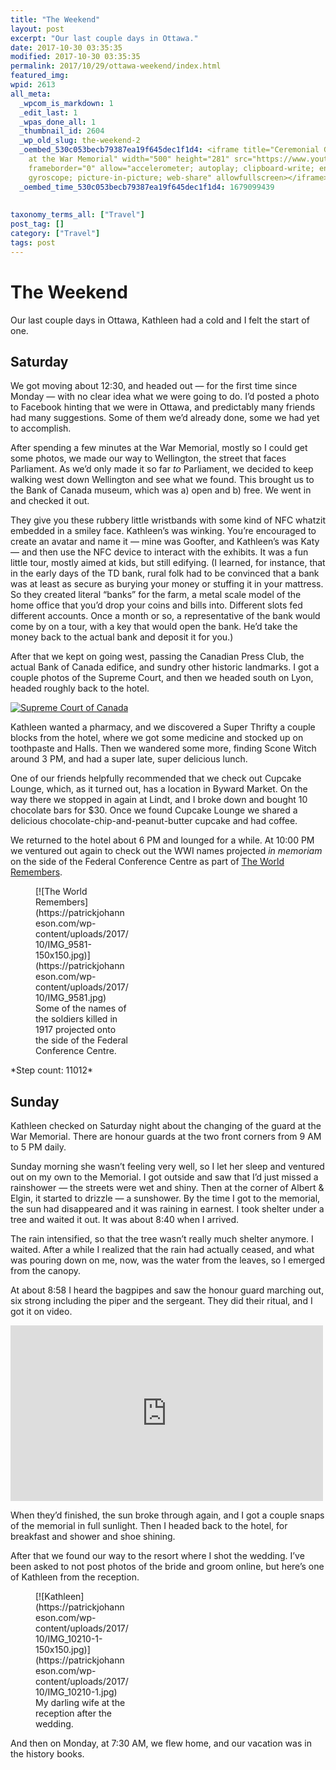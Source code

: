 ```yaml
---
title: "The Weekend"
layout: post
excerpt: "Our last couple days in Ottawa."
date: 2017-10-30 03:35:35
modified: 2017-10-30 03:35:35
permalink: 2017/10/29/ottawa-weekend/index.html
featured_img: 
wpid: 2613
all_meta: 
  _wpcom_is_markdown: 1
  _edit_last: 1
  _wpas_done_all: 1
  _thumbnail_id: 2604
  _wp_old_slug: the-weekend-2
  _oembed_530c053becb79387ea19f645dec1f1d4: <iframe title="Ceremonial Guard arrives
    at the War Memorial" width="500" height="281" src="https://www.youtube.com/embed/2K6CCtZ_d9E?feature=oembed"
    frameborder="0" allow="accelerometer; autoplay; clipboard-write; encrypted-media;
    gyroscope; picture-in-picture; web-share" allowfullscreen></iframe>
  _oembed_time_530c053becb79387ea19f645dec1f1d4: 1679099439
  
  
taxonomy_terms_all: ["Travel"]
post_tag: []
category: ["Travel"]
tags: post
---
```


# The Weekend

Our last couple days in Ottawa, Kathleen had a cold and I felt the start of one.

Saturday
--------

We got moving about 12:30, and headed out — for the first time since Monday — with no clear idea what we were going to do. I’d posted a photo to Facebook hinting that we were in Ottawa, and predictably many friends had many suggestions. Some of them we’d already done, some we had yet to accomplish.

After spending a few minutes at the War Memorial, mostly so I could get some photos, we made our way to Wellington, the street that faces Parliament. As we’d only made it so far *to* Parliament, we decided to keep walking west down Wellington and see what we found. This brought us to the Bank of Canada museum, which was a) open and b) free. We went in and checked it out.

They give you these rubbery little wristbands with some kind of NFC whatzit embedded in a smiley face. Kathleen’s was winking. You’re encouraged to create an avatar and name it — mine was Goofter, and Kathleen’s was Katy — and then use the NFC device to interact with the exhibits. It was a fun little tour, mostly aimed at kids, but still edifying. (I learned, for instance, that in the early days of the TD bank, rural folk had to be convinced that a bank was at least as secure as burying your money or stuffing it in your mattress. So they created literal “banks” for the farm, a metal scale model of the home office that you’d drop your coins and bills into. Different slots fed different accounts. Once a month or so, a representative of the bank would come by on a tour, with a key that would open the bank. He’d take the money back to the actual bank and deposit it for you.)

After that we kept on going west, passing the Canadian Press Club, the actual Bank of Canada edifice, and sundry other historic landmarks. I got a couple photos of the Supreme Court, and then we headed south on Lyon, headed roughly back to the hotel.

[![Supreme Court of Canada](https://patrickjohanneson.com/wp-content/uploads/2017/10/IMG_9570-150x150.jpg)](https://patrickjohanneson.com/wp-content/uploads/2017/10/IMG_9570.jpg)

Kathleen wanted a pharmacy, and we discovered a Super Thrifty a couple blocks from the hotel, where we got some medicine and stocked up on toothpaste and Halls. Then we wandered some more, finding Scone Witch around 3 PM, and had a super late, super delicious lunch.

One of our friends helpfully recommended that we check out Cupcake Lounge, which, as it turned out, has a location in Byward Market. On the way there we stopped in again at Lindt, and I broke down and bought 10 chocolate bars for $30. Once we found Cupcake Lounge we shared a delicious chocolate-chip-and-peanut-butter cupcake and had coffee.

We returned to the hotel about 6 PM and lounged for a while. At 10:00 PM we ventured out again to check out the WWI names projected *in memoriam* on the side of the Federal Conference Centre as part of [The World Remembers](http://www.theworldremembers.org/).

<figure aria-describedby="caption-attachment-2607" class="wp-caption alignnone" id="attachment_2607" style="width: 150px">[![The World Remembers](https://patrickjohanneson.com/wp-content/uploads/2017/10/IMG_9581-150x150.jpg)](https://patrickjohanneson.com/wp-content/uploads/2017/10/IMG_9581.jpg)<figcaption class="wp-caption-text" id="caption-attachment-2607">Some of the names of the soldiers killed in 1917 projected onto the side of the Federal Conference Centre.</figcaption></figure>*Step count: 11012*

Sunday
------

Kathleen checked on Saturday night about the changing of the guard at the War Memorial. There are honour guards at the two front corners from 9 AM to 5 PM daily.

Sunday morning she wasn’t feeling very well, so I let her sleep and ventured out on my own to the Memorial. I got outside and saw that I’d just missed a rainshower — the streets were wet and shiny. Then at the corner of Albert &amp; Elgin, it started to drizzle — a sunshower. By the time I got to the memorial, the sun had disappeared and it was raining in earnest. I took shelter under a tree and waited it out. It was about 8:40 when I arrived.

The rain intensified, so that the tree wasn’t really much shelter anymore. I waited. After a while I realized that the rain had actually ceased, and what was pouring down on me, now, was the water from the leaves, so I emerged from the canopy.

At about 8:58 I heard the bagpipes and saw the honour guard marching out, six strong including the piper and the sergeant. They did their ritual, and I got it on video.

<iframe allow="accelerometer; autoplay; clipboard-write; encrypted-media; gyroscope; picture-in-picture; web-share" allowfullscreen="" frameborder="0" height="281" loading="lazy" src="https://www.youtube.com/embed/2K6CCtZ_d9E?feature=oembed" title="Ceremonial Guard arrives at the War Memorial" width="500"></iframe>

When they’d finished, the sun broke through again, and I got a couple snaps of the memorial in full sunlight. Then I headed back to the hotel, for breakfast and shower and shoe shining.

After that we found our way to the resort where I shot the wedding. I’ve been asked to not post photos of the bride and groom online, but here’s one of Kathleen from the reception.

<figure aria-describedby="caption-attachment-2611" class="wp-caption alignnone" id="attachment_2611" style="width: 150px">[![Kathleen](https://patrickjohanneson.com/wp-content/uploads/2017/10/IMG_10210-1-150x150.jpg)](https://patrickjohanneson.com/wp-content/uploads/2017/10/IMG_10210-1.jpg)<figcaption class="wp-caption-text" id="caption-attachment-2611">My darling wife at the reception after the wedding.</figcaption></figure>And then on Monday, at 7:30 AM, we flew home, and our vacation was in the history books.

<span style="border-radius: 2px; text-indent: 20px; width: auto; padding: 0px 4px 0px 0px; text-align: center; font: bold 11px/20px 'Helvetica Neue',Helvetica,sans-serif; color: #ffffff; background: #bd081c  no-repeat scroll 3px 50% / 14px 14px; position: absolute; opacity: 1; z-index: 8675309; display: none; cursor: pointer;">Save</span>